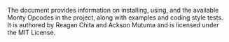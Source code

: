 The document provides information on installing, using, and the available Monty Opcodes in the project, along with examples and coding style tests. It is authored by Reagan Chita and Ackson Mutuma and is licensed under the MIT License.

